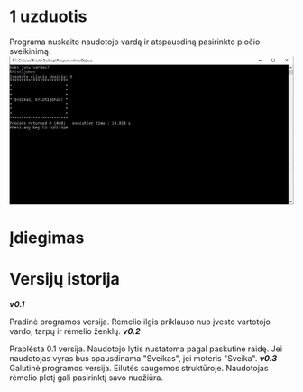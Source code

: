 # 1 uzduotis
Programa nuskaito naudotojo vardą ir atspausdiną pasirinkto pločio sveikinimą.
![](program.JPG)
# Įdiegimas
# Versijų istorija
***v0.1***

Pradinė programos versija. Remelio ilgis priklauso nuo įvesto vartotojo vardo, tarpų ir rėmelio ženklų. 
***v0.2***

Praplėsta 0.1 versija. Naudotojo lytis nustatoma pagal paskutine raidę. Jei naudotojas vyras bus spausdinama "Sveikas", jei moteris "Sveika".
***v0.3***
Galutinė programos versija. Eilutės saugomos struktūroje. Naudotojas rėmelio plotį gali pasirinktį savo nuožiūra.
